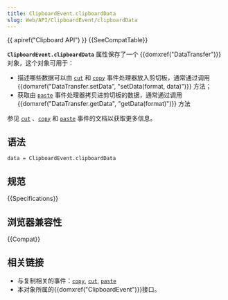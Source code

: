 ```yaml
---
title: ClipboardEvent.clipboardData
slug: Web/API/ClipboardEvent/clipboardData
---
```


{{ apiref("Clipboard API") }} {{SeeCompatTable}}

**`ClipboardEvent.clipboardData`** 属性保存了一个 {{domxref("DataTransfer")}} 对象，这个对象可用于：

- 描述哪些数据可以由 [`cut`](/zh-CN/docs/Web/API/Element/cut_event) 和 [`copy`](/zh-CN/docs/Web/API/Element/copy_event) 事件处理器放入剪切板，通常通过调用 {{domxref("DataTransfer.setData", "setData(format, data)")}} 方法；
- 获取由 [`paste`](/zh-CN/docs/Web/API/Element/paste_event) 事件处理器拷贝进剪切板的数据，通常通过调用 {{domxref("DataTransfer.getData", "getData(format)")}} 方法

参见 [`cut`](/zh-CN/docs/Web/API/Element/cut_event) 、[`copy`](/zh-CN/docs/Web/API/Element/copy_event) 和 [`paste`](/zh-CN/docs/Web/API/Element/paste_event) 事件的文档以获取更多信息。

## 语法

```
data = ClipboardEvent.clipboardData
```

## 规范

{{Specifications}}

## 浏览器兼容性

{{Compat}}

## 相关链接

- 与复制相关的事件：[`copy`](/zh-CN/docs/Web/API/Element/copy_event), [`cut`](/zh-CN/docs/Web/API/Element/cut_event), [`paste`](/zh-CN/docs/Web/API/Element/paste_event)
- 本对象所属的{{domxref("ClipboardEvent")}}接口。
